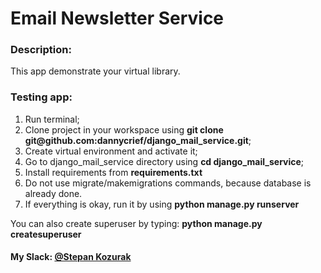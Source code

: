 <h1>Email Newsletter Service</h1>
<h3>Description:</h3>
<p>This app demonstrate your virtual library. </p>
<h3>Testing app:</h3>
<ol>
<li>Run terminal;</li>
<li>Clone project in your workspace using <b>git clone git@github.com:dannycrief/django_mail_service.git</b>;</li>
<li>Create virtual environment and activate it;</li>
<li>Go to django_mail_service  directory using <b>cd django_mail_service</b>;</li>
<li>Install requirements from <b>requirements.txt</b></li>
<li>Do not use migrate/makemigrations commands, because database is already done.</li>
<li>If everything is okay, run it by using <b>python manage.py runserver</b></li>
</ol>

<p>You can also create superuser by typing: <b>python manage.py createsuperuser</b></p>

<h4>My Slack: <u>@Stepan Kozurak</u></h4>
